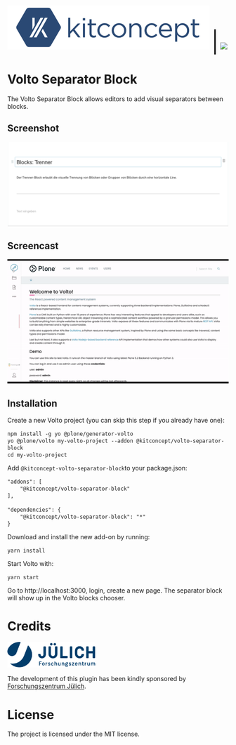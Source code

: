 ![kitconcept GmbH](https://github.com/kitconcept/volto-blocks/raw/master/kitconcept.png) <font size="50px">|</font> <img width="100px" src="https://raw.githubusercontent.com/plone/pastanaga-icons/master/Icons/divide-horizontal.svg">

# Volto Separator Block

The Volto Separator Block allows editors to add visual separators between blocks.

## Screenshot

![Separator](https://github.com/kitconcept/volto-blocks/raw/master/Separator.png)

## Screencast

![Separator](https://github.com/kitconcept/volto-blocks/raw/master/Separator.gif)

## Installation

Create a new Volto project (you can skip this step if you already have one):

```
npm install -g yo @plone/generator-volto
yo @plone/volto my-volto-project --addon @kitconcept/volto-separator-block
cd my-volto-project
```

Add `@kitconcept-volto-separator-block`to your package.json:

```
"addons": [
    "@kitconcept/volto-separator-block"
],

"dependencies": {
    "@kitconcept/volto-separator-block": "*"
}
```

Download and install the new add-on by running:

```
yarn install
```

Start Volto with:

````
yarn start
````

Go to http://localhost:3000, login, create a new page. The separator block will show up in the Volto blocks chooser.

# Credits

<img alt="Forschungszentrum Jülich" src="https://github.com/kitconcept/volto-blocks/raw/master/fz-juelich.svg" width="200px" />

The development of this plugin has been kindly sponsored by [Forschungszentrum Jülich](https://fz-juelich.de).

# License

The project is licensed under the MIT license.

